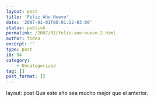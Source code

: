 ```yaml
---
layout: post
title: 'Feliz Año Nuevo'
date: '2007-01-01T00:01:22-03:00'
status: publish
permalink: /2007/01/feliz-ano-nuevo-2.html
author: fideo
excerpt: ''
type: post
id: 94
category:
    - Uncategorized
tag: []
post_format: []
---
```

layout: post
Que este año sea mucho mejor que el anterior.